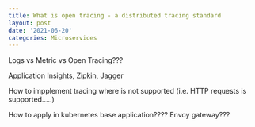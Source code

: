 ```yaml
---
title: What is open tracing - a distributed tracing standard
layout: post
date: '2021-06-20'
categories: Microservices
---
```


Logs vs Metric vs Open Tracing???

Application Insights, Zipkin, Jagger

How to impplement tracing where is not supported (i.e. HTTP requests is supported.....)

How to apply in kubernetes base application???? Envoy gateway???
